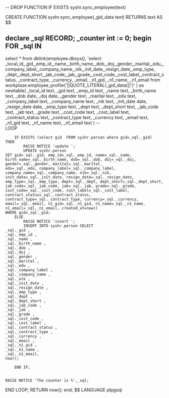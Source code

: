 
--  DROP FUNCTION IF EXISTS syshr.sync_employee(text)

CREATE FUNCTION  syshr.sync_employee(_gid_data text)
RETURNS text 
AS 
$$

declare
     _sql  RECORD;
  	_counter int := 0;
begin
    FOR _sql IN 
-- 	
select * from dblink(employee.dbsys(), 'select _local_id,_gid,_emp_id,_name,_birth_name,_dob,_doj,_gender,_marital,_edu,_company_label,_company_name,_nik,_init_date,_resign_date,_emp_type,
_dept,_dept_short,_jab_code,_jab,_grade,_cost_code,_cost_label,_contract_status, _contract_type, _currency, _email, _n1_gid, _n1_name, _n1_email 
					 from workplaze.employee_profile('||QUOTE_LITERAL(_gid_data)||')' ) 
as newtable(
 	_local_id text,
	 _gid text,
	 _emp_id text,
	 _name text,
	 _birth_name text,
	 _dob date,
	 _doj date,
	 _gender text,
	 _marital text,
	 _edu text,
	 _company_label text,
	 _company_name text,
	 _nik text,
	 _init_date date,
	 _resign_date date,
	 _emp_type text,
	 _dept text,
	 _dept_short text,
	 _jab_code text,
	 _jab text,
	 _grade text,
	 _cost_code text,
	 _cost_label text,
	 _contract_status text,
	 _contract_type text,
	_currency text,
	 _email text,
	 _n1_gid text,
	 _n1_name text,
	 _n1_email text
)
		--     
	LOOP
		
		IF EXISTS (select gid  FROM syshr.person where gid=_sql._gid)  THEN
			RAISE NOTICE 'update ';
			UPDATE syshr.person
	SET gid=_sql._gid, emp_id=_sql._emp_id, name=_sql._name, birth_name=_sql._birth_name, dob=_sql._dob, doj=_sql._doj, gender=_sql._gender, marital=_sql._marital, 
	edu=_sql._edu, company_label=_sql._company_label, company_name=_sql._company_name, nik=_sql._nik, init_date=_sql._init_date, resign_date=_sql._resign_date, 
	emp_type=_sql._emp_type, dept=_sql._dept, dept_short=_sql._dept_short, jab_code=_sql._jab_code, jab=_sql._jab, grade=_sql._grade, 
	cost_code=_sql._cost_code, cost_label=_sql._cost_label, contract_status=_sql._contract_status, 
	contract_type=_sql._contract_type, currency=_sql._currency, email=_sql._email, n1_gid=_sql._n1_gid, n1_name=_sql._n1_name, n1_email=_sql._n1_email, created_at=now()
	WHERE gid=_sql._gid;
		ELSE
			RAISE NOTICE 'insert ';
			INSERT INTO syshr.person SELECT 
	_sql._gid ,
	_sql._emp_id ,
	_sql._name ,
	_sql._birth_name ,
	_sql._dob ,
	_sql._doj ,
	_sql._gender ,
	_sql._marital ,
	_sql._edu ,
	_sql._company_label ,
	_sql._company_name ,
	_sql._nik ,
	_sql._init_date ,
	_sql._resign_date ,
	_sql._emp_type ,
	_sql._dept ,
	_sql._dept_short ,
	_sql._jab_code ,
	_sql._jab ,
	_sql._grade ,
	_sql._cost_code ,
	_sql._cost_label ,
	_sql._contract_status ,
	_sql._contract_type ,
	_sql._currency ,
	_sql._email ,
	_sql._n1_gid ,
	_sql._n1_name ,
	_sql._n1_email,
	now();
	
		END IF;
		
		
	RAISE NOTICE 'The counter is %',_sql;
  END LOOP;
  RETURN now();
end;
$$
LANGUAGE plpgsql
